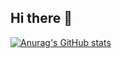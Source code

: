 ## Hi there 👋

<!--
**leeesooha/leeesooha** is a ✨ _special_ ✨ repository because its `README.md` (this file) appears on your GitHub profile.

Here are some ideas to get you started:

- 🔭 I’m currently working on ...
- 🌱 I’m currently learning ...
- 👯 I’m looking to collaborate on ...
- 🤔 I’m looking for help with ...
- 💬 Ask me about ...
- 📫 How to reach me: ...
- 😄 Pronouns: ...
- ⚡ Fun fact: ...
-->

 [![Anurag's GitHub stats](https://github-readme-stats.vercel.app/api?username=leeesooha&count_private=true)](https://github.com/anuraghazra/github-readme-stats)
